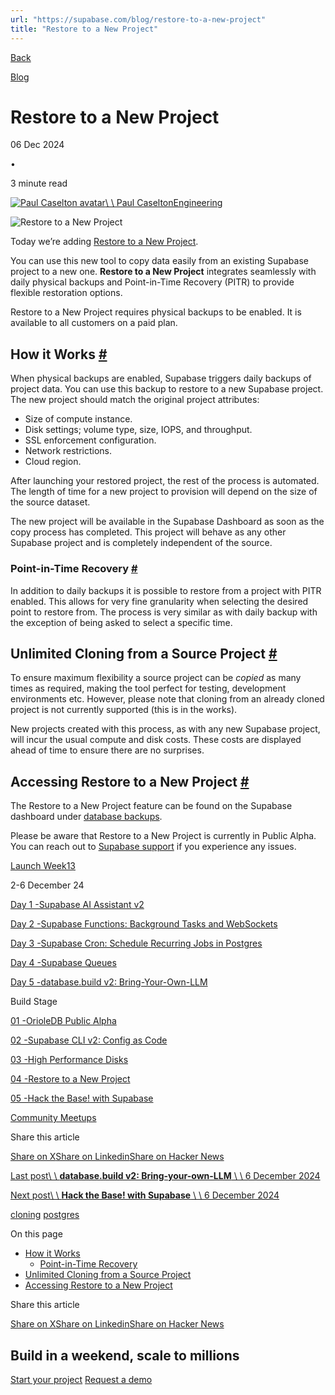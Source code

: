 ```yaml
---
url: "https://supabase.com/blog/restore-to-a-new-project"
title: "Restore to a New Project"
---
```


[Back](https://supabase.com/blog)

[Blog](https://supabase.com/blog)

# Restore to a New Project

06 Dec 2024

•

3 minute read

[![Paul Caselton avatar](https://supabase.com/_next/image?url=https%3A%2F%2Fgithub.com%2Fcrispy1975.png&w=96&q=75&dpl=dpl_7FY8EmFQ6G3YqautJ4Fvh1viLnvu)\\
\\
Paul CaseltonEngineering](https://github.com/crispy1975)

![Restore to a New Project](https://supabase.com/_next/image?url=%2Fimages%2Fblog%2Flaunch-week-13%2Frestore-to-a-new-project%2Fthumb.jpg&w=3840&q=100&dpl=dpl_7FY8EmFQ6G3YqautJ4Fvh1viLnvu)

Today we’re adding [Restore to a New Project](https://supabase.com/docs/guides/platform/backups#restore-to-a-new-project).

You can use this new tool to copy data easily from an existing Supabase project to a new one. **Restore to a New Project** integrates seamlessly with daily physical backups and Point-in-Time Recovery (PITR) to provide flexible restoration options.

Restore to a New Project requires physical backups to be enabled. It is available to all customers on a paid plan.

## How it Works [\#](https://supabase.com/blog/restore-to-a-new-project\#how-it-works)

When physical backups are enabled, Supabase triggers daily backups of project data. You can use this backup to restore to a new Supabase project. The new project should match the original project attributes:

- Size of compute instance.
- Disk settings; volume type, size, IOPS, and throughput.
- SSL enforcement configuration.
- Network restrictions.
- Cloud region.

After launching your restored project, the rest of the process is automated. The length of time for a new project to provision will depend on the size of the source dataset.

The new project will be available in the Supabase Dashboard as soon as the copy process has completed. This project will behave as any other Supabase project and is completely independent of the source.

### Point-in-Time Recovery [\#](https://supabase.com/blog/restore-to-a-new-project\#point-in-time-recovery)

In addition to daily backups it is possible to restore from a project with PITR enabled. This allows for very fine granularity when selecting the desired point to restore from. The process is very similar as with daily backup with the exception of being asked to select a specific time.

## Unlimited Cloning from a Source Project [\#](https://supabase.com/blog/restore-to-a-new-project\#unlimited-cloning-from-a-source-project)

To ensure maximum flexibility a source project can be _copied_ as many times as required, making the tool perfect for testing, development environments etc. However, please note that cloning from an already cloned project is not currently supported (this is in the works).

New projects created with this process, as with any new Supabase project, will incur the usual compute and disk costs. These costs are displayed ahead of time to ensure there are no surprises.

## Accessing Restore to a New Project [\#](https://supabase.com/blog/restore-to-a-new-project\#accessing-restore-to-a-new-project)

The Restore to a New Project feature can be found on the Supabase dashboard under [database backups](https://supabase.com/dashboard/project/_/database/backups/restore-to-new-project).

Please be aware that Restore to a New Project is currently in Public Alpha. You can reach out to [Supabase support](https://supabase.help/) if you experience any issues.

[Launch Week13](https://supabase.com/launch-week/13)

2-6 December 24

[Day 1 -Supabase AI Assistant v2](https://supabase.com/blog/supabase-ai-assistant-v2)

[Day 2 -Supabase Functions: Background Tasks and WebSockets](https://supabase.com/blog/edge-functions-background-tasks-websockets)

[Day 3 -Supabase Cron: Schedule Recurring Jobs in Postgres](https://supabase.com/blog/supabase-cron)

[Day 4 -Supabase Queues](https://supabase.com/blog/supabase-queues)

[Day 5 -database.build v2: Bring-Your-Own-LLM](https://supabase.com/blog/database-build-v2)

Build Stage

[01 -OrioleDB Public Alpha](https://supabase.com/blog/orioledb-launch)

[02 -Supabase CLI v2: Config as Code](https://supabase.com/blog/cli-v2-config-as-code)

[03 -High Performance Disks](https://supabase.com/blog/high-performance-disks)

[04 -Restore to a New Project](https://supabase.com/blog/restore-to-a-new-project)

[05 -Hack the Base! with Supabase](https://supabase.com/blog/hack-the-base)

[Community Meetups](https://supabase.com/events?category=meetup)

Share this article

[Share on X](https://twitter.com/intent/tweet?url=https%3A%2F%2Fsupabase.com%2Fblog%2Frestore-to-a-new-project&text=Restore%20to%20a%20New%20Project)[Share on Linkedin](https://www.linkedin.com/shareArticle?url=https%3A%2F%2Fsupabase.com%2Fblog%2Frestore-to-a-new-project&text=Restore%20to%20a%20New%20Project)[Share on Hacker News](https://news.ycombinator.com/submitlink?u=https%3A%2F%2Fsupabase.com%2Fblog%2Frestore-to-a-new-project&t=Restore%20to%20a%20New%20Project)

[Last post\\
\\
**database.build v2: Bring-your-own-LLM** \\
\\
6 December 2024](https://supabase.com/blog/database-build-v2)

[Next post\\
\\
**Hack the Base! with Supabase** \\
\\
6 December 2024](https://supabase.com/blog/hack-the-base)

[cloning](https://supabase.com/blog/tags/cloning) [postgres](https://supabase.com/blog/tags/postgres)

On this page

- [How it Works](https://supabase.com/blog/restore-to-a-new-project#how-it-works)
  - [Point-in-Time Recovery](https://supabase.com/blog/restore-to-a-new-project#point-in-time-recovery)
- [Unlimited Cloning from a Source Project](https://supabase.com/blog/restore-to-a-new-project#unlimited-cloning-from-a-source-project)
- [Accessing Restore to a New Project](https://supabase.com/blog/restore-to-a-new-project#accessing-restore-to-a-new-project)

Share this article

[Share on X](https://twitter.com/intent/tweet?url=https%3A%2F%2Fsupabase.com%2Fblog%2Frestore-to-a-new-project&text=Restore%20to%20a%20New%20Project)[Share on Linkedin](https://www.linkedin.com/shareArticle?url=https%3A%2F%2Fsupabase.com%2Fblog%2Frestore-to-a-new-project&text=Restore%20to%20a%20New%20Project)[Share on Hacker News](https://news.ycombinator.com/submitlink?u=https%3A%2F%2Fsupabase.com%2Fblog%2Frestore-to-a-new-project&t=Restore%20to%20a%20New%20Project)

## Build in a weekend, scale to millions

[Start your project](https://supabase.com/dashboard) [Request a demo](https://supabase.com/contact/sales)